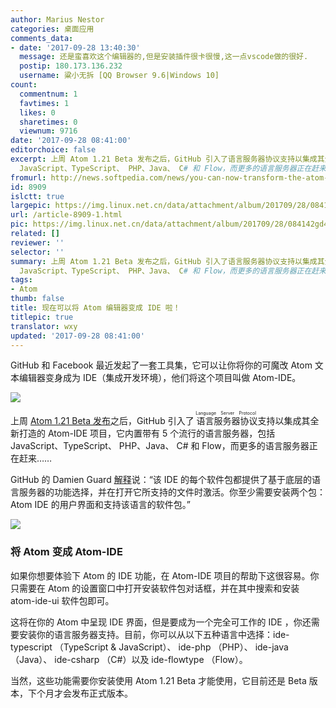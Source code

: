 ```yaml
---
author: Marius Nestor
categories: 桌面应用
comments_data:
- date: '2017-09-28 13:40:30'
  message: 还是蛮喜欢这个编辑器的,但是安装插件很卡很慢,这一点vscode做的很好.
  postip: 180.173.136.232
  username: 粱小无拆 [QQ Browser 9.6|Windows 10]
count:
  commentnum: 1
  favtimes: 1
  likes: 0
  sharetimes: 0
  viewnum: 9716
date: '2017-09-28 08:41:00'
editorchoice: false
excerpt: 上周 Atom 1.21 Beta 发布之后，GitHub 引入了语言服务器协议支持以集成其全新打造的 Atom-IDE 项目，它内置带有 5 个流行的语言服务器，包括
  JavaScript、TypeScript、 PHP、Java、 C# 和 Flow，而更多的语言服务器正在赶来……
fromurl: http://news.softpedia.com/news/you-can-now-transform-the-atom-hackable-text-editor-into-an-ide-with-atom-ide-517804.shtml
id: 8909
islctt: true
largepic: https://img.linux.net.cn/data/attachment/album/201709/28/084142gd4qzw67kcwqe4c6.jpg
url: /article-8909-1.html
pic: https://img.linux.net.cn/data/attachment/album/201709/28/084142gd4qzw67kcwqe4c6.jpg.thumb.jpg
related: []
reviewer: ''
selector: ''
summary: 上周 Atom 1.21 Beta 发布之后，GitHub 引入了语言服务器协议支持以集成其全新打造的 Atom-IDE 项目，它内置带有 5 个流行的语言服务器，包括
  JavaScript、TypeScript、 PHP、Java、 C# 和 Flow，而更多的语言服务器正在赶来……
tags:
- Atom
thumb: false
title: 现在可以将 Atom 编辑器变成 IDE 啦！
titlepic: true
translator: wxy
updated: '2017-09-28 08:41:00'
---
```


GitHub 和 Facebook 最近发起了一套工具集，它可以让你将你的可魔改 Atom 文本编辑器变身成为 IDE（集成开发环境），他们将这个项目叫做 Atom-IDE。


![](/data/attachment/album/201709/28/084142gd4qzw67kcwqe4c6.jpg)


上周 [Atom 1.21 Beta 发布](http://blog.atom.io/2017/09/12/atom-1-20.html)之后，GitHub 引入了<ruby> 语言服务器协议 <rp>  （ </rp> <rt>  Language Server Protocol </rt> <rp>  ） </rp></ruby>支持以集成其全新打造的 Atom-IDE 项目，它内置带有 5 个流行的语言服务器，包括 JavaScript、TypeScript、 PHP、Java、 C# 和 Flow，而更多的语言服务器正在赶来……


GitHub 的 Damien Guard [解释](http://blog.atom.io/2017/09/12/announcing-atom-ide.html)说：“该 IDE 的每个软件包都提供了基于底层的语言服务器的功能选择，并在打开它所支持的文件时激活。你至少需要安装两个包：Atom IDE 的用户界面和支持该语言的软件包。”


![](/data/attachment/album/201709/28/084143kecz70e7ivimmvc3.jpg)


### 将 Atom 变成 Atom-IDE


如果你想要体验下 Atom 的 IDE 功能，在 Atom-IDE 项目的帮助下这很容易。你只需要在 Atom 的设置窗口中打开安装软件包对话框，并在其中搜索和安装 atom-ide-ui 软件包即可。


这将在你的 Atom 中呈现 IDE 界面，但是要成为一个完全可工作的 IDE ，你还需要安装你的语言服务器支持。目前，你可以从以下五种语言中选择：ide-typescript （TypeScript & JavaScript）、 ide-php （PHP）、 ide-java （Java）、 ide-csharp （C#）以及 ide-flowtype （Flow）。


当然，这些功能需要你安装使用 Atom 1.21 Beta 才能使用，它目前还是 Beta 版本，下个月才会发布正式版本。